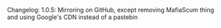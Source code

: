 Changelog:
1.0.5: Mirroring on GitHub, except removing MafiaScum thing and using Google's CDN instead of a pastebin
